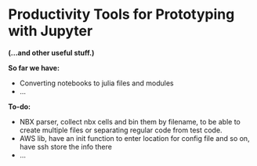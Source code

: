 # Productivity Tools for Prototyping with Jupyter 

**(...and other useful stuff.)**

**So far we have:**

- Converting notebooks to julia files and modules
- ...

**To-do:**

- NBX parser, collect nbx cells and bin them by filename, to be able to create multiple files or separating regular code from test code.
- AWS lib, have an init function to enter location for config file and so on, have ssh store the info there
- ...



